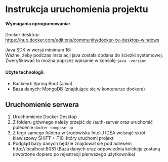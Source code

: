 # Instrukcja uruchomienia projektu

#### Wymagania oprogramowania:
Docker desktop:   
https://hub.docker.com/editions/community/docker-ce-desktop-windows

Java SDK w wersji minimum 16:\
Ważne, żeby podczas instalacji java została dodana do ścieżki systemowej.
Zweryfikować to można poprzez wpisanie w konsolę
`java -version`

#### Użyte technologii:
- Backend: Spring Boot (Java)
- Baza danych: MongoDB (znajdujące się w kontenerze dockera)

## Uruchomienie serwera

1. Uruchomienie Docker Desktop
2. Z folderu głównego należy przejść do /auth-server oraz uruchomić polecenie `docker-compose up`
3. Z tego samego folderu w środowisku InteliJ IDEA wcisnąć skrót klawiszowy SHIFT + F10, który uruchomi projekt
4. Podgląd bazy danych będzie znajdował się pod adresem http://localhost:8081 (Baza danych oraz odpowiednia kolekcja zostaną utworzone dopiero po rejestracji pierwszego użytkownika)